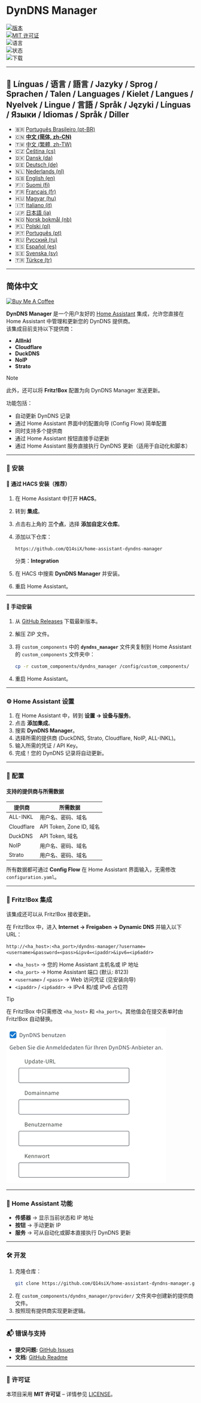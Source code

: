 # DynDNS Manager

[![版本](https://img.shields.io/github/v/release/Q14siX/home-assistant-dyndns-manager)](https://github.com/Q14siX/home-assistant-dyndns-manager/releases)  
[![MIT 许可证](https://img.shields.io/badge/License-MIT-green.svg)](LICENSE)  
![语言](https://img.shields.io/badge/languages-20-blue.svg)  
![状态](https://img.shields.io/badge/status-stable-brightgreen.svg)  
![下载](https://img.shields.io/github/downloads/Q14siX/home-assistant-dyndns-manager/total)

---

## 📌 Línguas / 语言 / 語言 / Jazyky / Sprog / Sprachen / Talen / Languages / Kielet / Langues / Nyelvek / Lingue / 言語 / Språk / Języki / Línguas / Языки / Idiomas / Språk / Diller

- 🇧🇷 [Português Brasileiro (pt-BR)](https://github.com/Q14siX/home-assistant-dyndns-manager/blob/main/README/README_PT-BR.md#portugues-brasileiro)
- 🇨🇳 [**中文 (简体, zh-CN)**](https://github.com/Q14siX/home-assistant-dyndns-manager/blob/main/README/README_ZH-CN.md#简体中文)
- 🇹🇼 [中文 (繁體, zh-TW)](https://github.com/Q14siX/home-assistant-dyndns-manager/blob/main/README/README_ZH-TW.md#繁體中文)
- 🇨🇿 [Čeština (cs)](https://github.com/Q14siX/home-assistant-dyndns-manager/blob/main/README/README_CS.md#czech)
- 🇩🇰 [Dansk (da)](https://github.com/Q14siX/home-assistant-dyndns-manager/blob/main/README/README_DA.md#dansk)
- 🇩🇪 [Deutsch (de)](https://github.com/Q14siX/home-assistant-dyndns-manager/blob/main/README/README_DE.md#deutsch)
- 🇳🇱 [Nederlands (nl)](https://github.com/Q14siX/home-assistant-dyndns-manager/blob/main/README/README_NL.md#dutch)
- 🇬🇧 [English (en)](https://github.com/Q14siX/home-assistant-dyndns-manager/blob/main/README/README_EN.md#english)
- 🇫🇮 [Suomi (fi)](https://github.com/Q14siX/home-assistant-dyndns-manager/blob/main/README/README_FI.md#suomi)
- 🇫🇷 [Français (fr)](https://github.com/Q14siX/home-assistant-dyndns-manager/blob/main/README/README_FR.md#français)
- 🇭🇺 [Magyar (hu)](https://github.com/Q14siX/home-assistant-dyndns-manager/blob/main/README/README_HU.md#magyar)
- 🇮🇹 [Italiano (it)](https://github.com/Q14siX/home-assistant-dyndns-manager/blob/main/README/README_IT.md#italiano)
- 🇯🇵 [日本語 (ja)](https://github.com/Q14siX/home-assistant-dyndns-manager/blob/main/README/README_JA.md#日本語)
- 🇳🇴 [Norsk bokmål (nb)](https://github.com/Q14siX/home-assistant-dyndns-manager/blob/main/README/README_NB.md#norsk)
- 🇵🇱 [Polski (pl)](https://github.com/Q14siX/home-assistant-dyndns-manager/blob/main/README/README_PL.md#polski)
- 🇵🇹 [Português (pt)](https://github.com/Q14siX/home-assistant-dyndns-manager/blob/main/README/README_PT.md#português)
- 🇷🇺 [Русский (ru)](https://github.com/Q14siX/home-assistant-dyndns-manager/blob/main/README/README_RU.md#Русский)
- 🇪🇸 [Español (es)](https://github.com/Q14siX/home-assistant-dyndns-manager/blob/main/README/README_ES.md#español)
- 🇸🇪 [Svenska (sv)](https://github.com/Q14siX/home-assistant-dyndns-manager/blob/main/README/README_SV.md#svenska)
- 🇹🇷 [Türkçe (tr)](https://github.com/Q14siX/home-assistant-dyndns-manager/blob/main/README/README_TR.md#türkçe)

---

## 简体中文

<a href="https://www.buymeacoffee.com/Q14siX" target="_blank"><img src="https://cdn.buymeacoffee.com/buttons/v2/default-yellow.png" alt="Buy Me A Coffee" style="height: 60px !important;width: 217px !important;" ></a>

**DynDNS Manager** 是一个用户友好的 [Home Assistant](https://www.home-assistant.io/) 集成，允许您直接在 Home Assistant 中管理和更新您的 DynDNS 提供商。  
该集成目前支持以下提供商：

- **AllInkl**
- **Cloudflare**
- **DuckDNS**
- **NoIP**
- **Strato**

> [!NOTE]
> 此外，还可以将 **Fritz!Box** 配置为向 DynDNS Manager 发送更新。

功能包括：
- 自动更新 DynDNS 记录
- 通过 Home Assistant 界面中的配置向导 (Config Flow) 简单配置
- 同时支持多个提供商
- 通过 Home Assistant 按钮直接手动更新
- 通过 Home Assistant 服务直接执行 DynDNS 更新（适用于自动化和脚本）

---

### 🚀 安装

#### 🔹 通过 HACS 安装（推荐）

1. 在 Home Assistant 中打开 **HACS**。
2. 转到 **集成**。
3. 点击右上角的 **三个点**，选择 **添加自定义仓库**。
4. 添加以下仓库：

   ```
   https://github.com/Q14siX/home-assistant-dyndns-manager
   ```

   分类：**Integration**

5. 在 HACS 中搜索 **DynDNS Manager** 并安装。
6. 重启 Home Assistant。

---

#### 🔹 手动安装

1. 从 [GitHub Releases](https://github.com/Q14siX/home-assistant-dyndns-manager/releases) 下载最新版本。
2. 解压 ZIP 文件。
3. 将 `custom_components` 中的 **`dyndns_manager`** 文件夹复制到 Home Assistant 的 `custom_components` 文件夹中：

   ```bash
   cp -r custom_components/dyndns_manager /config/custom_components/
   ```

4. 重启 Home Assistant。

---

### ⚙️ Home Assistant 设置

1. 在 Home Assistant 中，转到 **设置 → 设备与服务**。
2. 点击 **添加集成**。
3. 搜索 **DynDNS Manager**。
4. 选择所需的提供商 (DuckDNS, Strato, Cloudflare, NoIP, ALL-INKL)。
5. 输入所需的凭证 / API Key。
6. 完成！您的 DynDNS 记录将自动更新。

---

### 📄 配置

#### 支持的提供商与所需数据

| 提供商    | 所需数据 |
|-----------|----------|
| ALL-INKL  | 用户名、密码、域名 |
| Cloudflare| API Token, Zone ID, 域名 |
| DuckDNS   | API Token, 域名 |
| NoIP      | 用户名、密码、域名 |
| Strato    | 用户名、密码、域名 |

所有数据都可通过 **Config Flow** 在 Home Assistant 界面输入，无需修改 `configuration.yaml`。

---

### 📡 Fritz!Box 集成

该集成还可以从 Fritz!Box 接收更新。

在 Fritz!Box 中，进入 **Internet → Freigaben → Dynamic DNS** 并输入以下 URL：

```
http://<ha_host>:<ha_port>/dyndns-manager/?username=<username>&password=<pass>&ipv4=<ipaddr>&ipv6=<ip6addr>
```

- `<ha_host>` → 您的 Home Assistant 主机名或 IP 地址
- `<ha_port>` → Home Assistant 端口 (默认: 8123)
- `<username>` / `<pass>` → Web 访问凭证 (见安装向导)
- `<ipaddr>` / `<ip6addr>` → IPv4 和/或 IPv6 占位符

> [!TIP]
> 在 Fritz!Box 中只需修改 `<ha_host>` 和 `<ha_port>`。其他值会在提交表单时由 Fritz!Box 自动替换。

![FRITZ!BOX 输入界面](https://raw.githubusercontent.com/Q14siX/home-assistant-dyndns-manager/master/images/FRITZ!Box.png)

---

### 🔘 Home Assistant 功能

- **传感器** → 显示当前状态和 IP 地址
- **按钮** → 手动更新 IP
- **服务** → 可从自动化或脚本直接执行 DynDNS 更新

---

### 🛠 开发

1. 克隆仓库：
   ```bash
   git clone https://github.com/Q14siX/home-assistant-dyndns-manager.git
   ```
2. 在 `custom_components/dyndns_manager/provider/` 文件夹中创建新的提供商文件。
3. 按照现有提供商实现更新逻辑。

---

### 📬 错误与支持

- **提交问题:** [GitHub Issues](https://github.com/Q14siX/home-assistant-dyndns-manager/issues)  
- **文档:** [GitHub Readme](https://github.com/Q14siX/home-assistant-dyndns-manager)

---

### 📜 许可证

本项目采用 **MIT 许可证** – 详情参见 [LICENSE](https://github.com/Q14siX/home-assistant-dyndns-manager/blob/main/LICENSE)。
